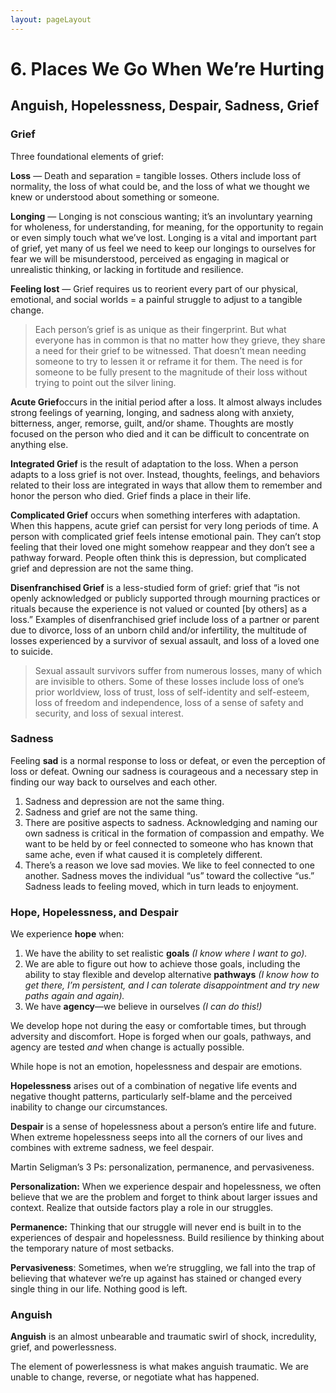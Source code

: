 ```yaml
---
layout: pageLayout
---
```


# 6. Places We Go When We’re Hurting

## Anguish, Hopelessness, Despair, Sadness, Grief

### Grief

Three foundational elements of grief:

**Loss** — Death and separation = tangible losses. Others include loss of normality, the loss of what could be, and the loss of what we thought we knew or understood about something or someone.

**Longing** — Longing is not conscious wanting; it’s an involuntary yearning for wholeness, for understanding, for meaning, for the opportunity to regain or even simply touch what we’ve lost. Longing is a vital and important part of grief, yet many of us feel we need to keep our longings to ourselves for fear we will be misunderstood, perceived as engaging in magical or unrealistic thinking, or lacking in fortitude and resilience.

**Feeling lost** — Grief requires us to reorient every part of our physical, emotional, and social worlds = a painful struggle to adjust to a tangible change.

> Each person’s grief is as unique as their fingerprint. But what everyone has in common is that no matter how they grieve, they share a need for their grief to be witnessed. That doesn’t mean needing someone to try to lessen it or reframe it for them. The need is for someone to be fully present to the magnitude of their loss without trying to point out the silver lining.

**Acute Grief**occurs in the initial period after a loss. It almost always includes
strong feelings of yearning, longing, and sadness along with anxiety, bitterness, anger, remorse, guilt, and/or shame. Thoughts are mostly focused on the person who died and it can be difficult to concentrate on anything else.

**Integrated Grief** is the result of adaptation to the loss. When a person adapts
to a loss grief is not over. Instead, thoughts, feelings, and behaviors related to their loss are integrated in ways that allow them to remember and honor the person who died. Grief finds a place in their life.

**Complicated Grief** occurs when something interferes with adaptation. When this happens, acute grief can persist for very long periods of time. A person with complicated grief feels intense emotional pain. They can’t stop feeling that their loved one might somehow reappear and they don’t see a pathway forward. People often think this is depression, but complicated grief and depression are not the same thing.

**Disenfranchised Grief** is a less-studied form of grief: grief that “is not openly acknowledged or publicly supported through mourning practices or rituals because the experience is not valued or counted [by others] as a loss.” Examples of disenfranchised grief include loss of a partner or parent due to divorce, loss of an unborn child and/or infertility, the multitude of losses experienced by a survivor of sexual assault, and loss of a loved one to suicide.

> Sexual assault survivors suffer from numerous losses, many of which are invisible to others. Some of these losses include loss of one’s prior worldview, loss of trust, loss of self-identity and self-esteem, loss of freedom and independence, loss of a sense of safety and security, and loss of sexual interest.

### Sadness

Feeling **sad** is a normal response to loss or defeat, or even the perception of loss or defeat. Owning our sadness is courageous and a necessary step in finding our way back to ourselves and each other.

1. Sadness and depression are not the same thing.
2. Sadness and grief are not the same thing.
3. There are positive aspects to sadness. Acknowledging and naming our own sadness is critical in the formation of compassion and empathy. We want to be held by or feel connected to someone who has known that same ache, even if what caused it is completely different.
4. There’s a reason we love sad movies. We like to feel connected to one another. Sadness moves the individual “us” toward the collective “us.” Sadness leads to feeling moved, which in turn leads to enjoyment.

### Hope, Hopelessness, and Despair

We experience **hope** when:

1. We have the ability to set realistic **goals** _(I know where I want to go)._
2. We are able to figure out how to achieve those goals, including the ability to stay flexible and develop alternative **pathways** _(I know how to get there, I’m persistent, and I can tolerate disappointment and try new paths again and again)._
3. We have **agency**—we believe in ourselves _(I can do this!)_

We develop hope not during the easy or comfortable times, but through adversity and discomfort. Hope is forged when our goals, pathways, and agency are tested _and_ when change is actually possible.

While hope is not an emotion, hopelessness and despair are emotions.

**Hopelessness** arises out of a combination of negative life events and negative thought patterns, particularly self-blame and the perceived inability to change our circumstances.

**Despair** is a sense of hopelessness about a person’s entire life and future. When extreme hopelessness seeps into all the corners of our lives and combines with extreme sadness, we feel despair.

Martin Seligman’s 3 Ps: personalization, permanence, and pervasiveness.

**Personalization:** When we experience despair and hopelessness, we often believe that we are the problem and forget to think about larger issues and context. Realize that outside factors play a role in our struggles.

**Permanence:** Thinking that our struggle will never end is built in to the experiences of despair and hopelessness. Build resilience by thinking about the temporary nature of most setbacks.

**Pervasiveness**: Sometimes, when we’re struggling, we fall into the trap of believing that whatever we’re up against has stained or changed every single thing in our life. Nothing good is left.

### Anguish

**Anguish** is an almost unbearable and traumatic swirl of shock, incredulity, grief, and powerlessness.

The element of powerlessness is what makes anguish traumatic. We are unable to change, reverse, or negotiate what has happened.
